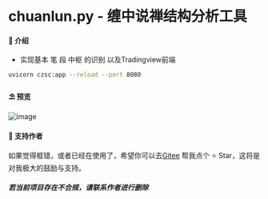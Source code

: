 # chuanlun.py - 缠中说禅结构分析工具

#### 🌈 介绍

* 实现基本 笔 段 中枢 的识别 以及Tradingview前端
```bash
uvicorn czsc:app --reload --port 8080
```

#### ⛱️ 预览

![image](output.gif)

#### 💌 支持作者

如果觉得框错，或者已经在使用了，希望你可以去<a target="_blank" href="https://github.com/YuYuKunKun/chanlun.py">Gitee</a>
帮我点个 ⭐
Star，这将是对我极大的鼓励与支持。

#### _若当前项目存在不合规，请联系作者进行删除_
